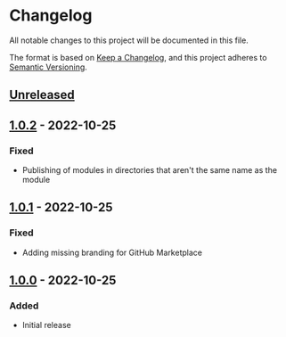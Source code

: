 # Changelog
All notable changes to this project will be documented in this file.

The format is based on [Keep a Changelog](https://keepachangelog.com/en/1.0.0/),
and this project adheres to [Semantic Versioning](https://semver.org/spec/v2.0.0.html).

## [Unreleased]

## [1.0.2] - 2022-10-25
### Fixed
- Publishing of modules in directories that aren't the same name as the module

## [1.0.1] - 2022-10-25
### Fixed
- Adding missing branding for GitHub Marketplace

## [1.0.0] - 2022-10-25
### Added
- Initial release

[Unreleased]: https://github.com/natescherer/publish-powershell-action/compare/v1.0.2..HEAD
[1.0.2]: https://github.com/natescherer/publish-powershell-action/compare/v1.0.1..v1.0.2
[1.0.1]: https://github.com/natescherer/publish-powershell-action/compare/v1.0.0..v1.0.1
[1.0.0]: https://github.com/natescherer/publish-powershell-action/tree/v1.0.0